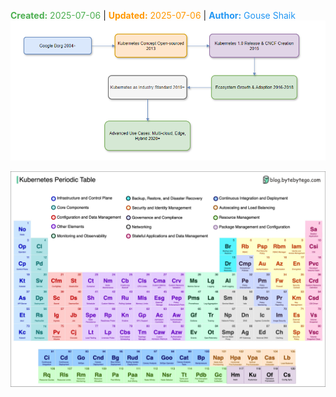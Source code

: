 <span style="color:#4caf50;"><b>Created:</b> 2025-07-06</span> | <span style="color:#ff9800;"><b>Updated:</b> 2025-07-06</span> | <span style="color:#2196f3;"><b>Author:</b> Gouse Shaik</span>
![Kubernetes-history.png](../images/Kubernetes-history.png)


![K8s-Periodic-Table.jpg](../images/K8s-Periodic-Table.jpg)

